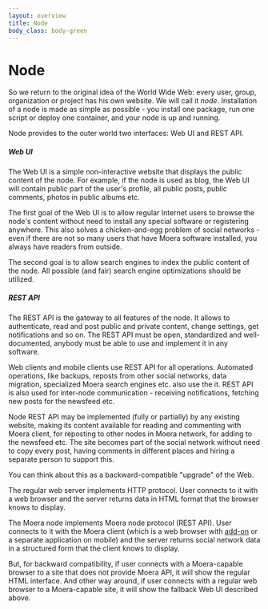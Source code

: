 ```yaml
---
layout: overview
title: Node
body_class: body-green
---
```


# Node

So we return to the original idea of the World Wide Web: every user,
group, organization or project has his own website. We will call it
*node*. Installation of a node is made as simple as possible - you
install one package, run one script or deploy one container, and your
node is up and running.

Node provides to the outer world two interfaces: Web UI and REST API.

##### Web UI

The Web UI is a simple non-interactive website that displays the public
content of the node. For example, if the node is used as blog, the Web
UI will contain public part of the user's profile, all public posts,
public comments, photos in public albums etc.

The first goal of the Web UI is to allow regular Internet users to
browse the node's content without need to install any special software
or registering anywhere. This also solves a chicken-and-egg problem of
social networks - even if there are not so many users that have Moera
software installed, you always have readers from outside.

The second goal is to allow search engines to index the public content
of the node. All possible (and fair) search engine optimizations should
be utilized.

##### REST API

The REST API is the gateway to all features of the node. It allows to
authenticate, read and post public and private content, change settings,
get notifications and so on. The REST API must be open, standardized and
well-documented, anybody must be able to use and implement it in any
software.

Web clients and mobile clients use REST API for all operations.
Automated operations, like backups, reposts from other social networks,
data migration, specialized Moera search engines etc. also use the it.
REST API is also used for inter-node communication - receiving
notifications, fetching new posts for the newsfeed etc.

Node REST API may be implemented (fully or partially) by any existing
website, making its content available for reading and commenting with
Moera client, for reposting to other nodes in Moera network, for adding
to the newsfeed etc. The site becomes part of the social network without
need to copy every post, having comments in different places and hiring
a separate person to support this.

You can think about this as a backward-compatible "upgrade" of the Web.

The regular web server implements HTTP protocol. User connects to it
with a web browser and the server returns data in HTML format that the
browser knows to display.

The Moera node implements Moera node protocol (REST API). User connects
to it with the Moera client (which is a web browser with
[add-on](/overview/extension.html) or a separate application on mobile)
and the server returns social network data in a structured form that the
client knows to display.

But, for backward compatibility, if user connects with a Moera-capable
browser to a site that does not provide Moera API, it will show the
regular HTML interface. And other way around, if user connects with a
regular web browser to a Moera-capable site, it will show the fallback
Web UI described above.
